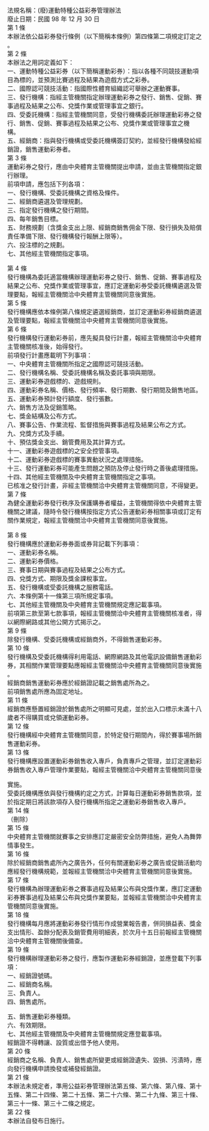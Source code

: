 法規名稱：(廢)運動特種公益彩券管理辦法  
廢止日期：民國 98 年 12 月 30 日  
第 1 條  
本辦法依公益彩券發行條例（以下簡稱本條例）第四條第二項規定訂定之  
。  
第 2 條  
本辦法之用詞定義如下：  
一、運動特種公益彩券（以下簡稱運動彩券）：指以各種不同競技運動項  
目為標的，並預測比賽過程及結果為遊戲方式之彩券。  
二、國際認可競技活動：指國際性體育組織認可舉辦之運動賽事。  
三、發行機構：指經主管機關指定辦理運動彩券之發行、銷售、促銷、賽  
事過程及結果之公布、兌獎作業或管理事宜之銀行。  
四、受委託機構：指經主管機關同意，受發行機構委託辦理運動彩券之發  
行、銷售、促銷、賽事過程及結果之公布、兌獎作業或管理事宜之機  
構。  
五、經銷商：指與發行機構或受委託機構簽訂契約，並經發行機構發給經  
銷證，銷售運動彩券者。  
第 3 條  
運動彩券之發行，應由中央體育主管機關提出申請，並由主管機關指定銀  
行辦理。  
前項申請，應包括下列各項：  
一、發行機構、受委託機構之資格及條件。  
二、經銷商遴選及管理規劃。  
三、指定發行機構之發行期間。  
四、每年銷售目標。  
五、財務規劃（含獎金支出上限、經銷商銷售佣金下限、發行損失及賠償  
責任準備下限、發行機構發行報酬上限等）。  
六、投注標的之規劃。  
七、其他經主管機關指定事項。  


第 4 條  
發行機構為委託適當機構辦理運動彩券之發行、銷售、促銷、賽事過程及  
結果之公布、兌獎作業或管理事宜，應訂定運動彩券受委託機構遴選及管  
理要點，報經主管機關洽中央體育主管機關同意後實施。  
第 5 條  
發行機構應依本條例第八條規定遴選經銷商，並訂定運動彩券經銷商遴選  
及管理要點，報經主管機關洽中央體育主管機關同意後實施。  
第 6 條  
發行機構發行運動彩券前，應先擬具發行計畫，報經主管機關洽中央體育  
主管機關核准後，始得發行。  
前項發行計畫應載明下列事項：  
一、中央體育主管機關所指定之國際認可競技活動。  
二、發行機構名稱、受委託機構名稱及委託事項與期限。  
三、運動彩券遊戲標的、遊戲規則。  
四、運動彩券名稱、價格、發行頻率、發行期數、發行期間及銷售地區。  
五、運動彩券預計發行額度、發行張數。  
六、銷售方法及促銷策略。  
七、獎金結構及公布方式。  
八、賽事公告、作業流程、監督措施與賽事過程及結果公布之方式。  
九、兌獎方式及手續。  
十、預估獎金支出、銷管費用及其計算方式。  
十一、運動彩券遊戲標的之安全控管事項。  
十二、運動彩券遊戲標的賽事異動狀況之處理措施。  
十三、發行運動彩券可能產生問題之預防及停止發行時之善後處理措施。  
十四、其他經主管機關及中央體育主管機關指定之事項。  
已核准之發行計畫，非經主管機關洽中央體育主管機關同意，不得變更。  
第 7 條  
為健全運動彩券發行秩序及保護購券者權益，主管機關得依中央體育主管  
機關之建議，隨時令發行機構按指定方式公告運動彩券相關事項或訂定有  
關作業規定，報經主管機關洽中央體育主管機關同意後實施。  


第 8 條  
發行機構應於運動彩券券面或券背記載下列事項：  
一、運動彩券名稱。  
二、運動彩券價格。  
三、賽事日期與賽事過程及結果之公布方式。  
四、兌獎方式、期限及獎金課稅事宜。  
五、發行機構或受委託機構之服務電話。  
六、本條例第十一條第三項所規定事項。  
七、其他經主管機關及中央體育主管機關規定應記載事項。  
前項第三款至第七款事項，報經主管機關洽中央體育主管機關核准者，得  
以網際網路或其他公開方式揭示之。  
第 9 條  
除發行機構、受委託機構或經銷商外，不得銷售運動彩券。  
第 10 條  
發行機構及受委託機構得利用電話、網際網路及其他電訊設備銷售運動彩  
券，其相關作業管理要點應報經主管機關洽中央體育主管機關同意後實施  
。  
經銷商銷售運動彩券應於經銷證記載之銷售處所為之。  
前項銷售處所應為固定地址。  
第 11 條  
經銷商應懸置經銷證於銷售處所之明顯可見處，並於出入口標示未滿十八  
歲者不得購買或兌領運動彩券。  
第 12 條  
發行機構經中央體育主管機關同意，於特定發行期間內，得於賽事場所銷  
售運動彩券。  
第 13 條  
發行機構應設置運動彩券銷售收入專戶，負責專戶之管理，並訂定運動彩  
券銷售收入專戶管理作業要點，報經主管機關洽中央體育主管機關同意後  


實施。  
受委託機構應依與發行機構約定之方式，計算每日運動彩券銷售款項，並  
於指定期日將該款項存入發行機構所指定之運動彩券銷售收入專戶。  
第 14 條  
（刪除）  
第 15 條  
中央體育主管機關就賽事之安排應訂定嚴密安全防弊措施，避免人為舞弊  
情事發生。  
第 16 條  
除於經銷商銷售處所內之廣告外，任何有關運動彩券之廣告或促銷活動均  
應經發行機構規範，並報經主管機關洽中央體育主管機關同意後實施。  
第 17 條  
發行機構為辦理運動彩券之賽事過程及結果公布與兌獎作業，應訂定運動  
彩券賽事過程及結果公布與兌獎作業要點，並報經主管機關洽中央體育主  
管機關同意後實施。  
第 18 條  
發行機構每月應將運動彩券發行情形作成營業報告書，併同損益表、獎金  
支出情形、盈餘分配表及銷管費用明細表，於次月十五日前報經主管機關  
洽中央體育主管機關後備查。  
第 19 條  
發行機構辦理運動彩券之發行，應製作運動彩券經銷證，並應登載下列事  
項：  
一、經銷證號碼。  
二、經銷商名稱。  
三、負責人。  
四、銷售處所。  


五、銷售運動彩券種類。  
六、有效期限。  
七、其他經主管機關及中央體育主管機關規定應登載事項。  
經銷證不得轉讓、設質或出借予他人使用。  
第 20 條  
經銷商之名稱、負責人、銷售處所變更或經銷證遺失、毀損、污漬時，應  
向發行機構申請換發或補發經銷證。  
第 21 條  
本辦法未規定者，準用公益彩券管理辦法第五條、第六條、第八條、第十  
五條、第二十四條、第二十五條、第二十六條、第二十九條、第三十條、  
第三十一條、第三十二條之規定。  
第 22 條  
本辦法自發布日施行。  


